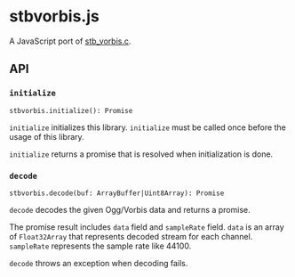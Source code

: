 # stbvorbis.js

A JavaScript port of [stb_vorbis.c](https://github.com/nothings/stb).

## API

### `initialize`

```
stbvorbis.initialize(): Promise
```

`initialize` initializes this library. `initialize` must be called once before the usage of this library.

`initialize` returns a promise that is resolved when initialization is done.

### `decode`

```
stbvorbis.decode(buf: ArrayBuffer|Uint8Array): Promise
```

`decode` decodes the given Ogg/Vorbis data and returns a promise.

The promise result includes `data` field and `sampleRate` field. `data` is an array of `Float32Array` that represents decoded stream for each channel. `sampleRate` represents the sample rate like 44100.

`decode` throws an exception when decoding fails.
